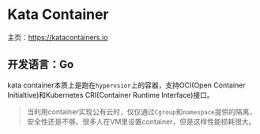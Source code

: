 # Kata Container

主页：https://katacontainers.io

开发语言：Go
----

kata container本质上是跑在`hypervsior`上的容器，支持OCI(Open Container Initialtive)和Kubernetes CRI(Container Runtime Interface)接口。

> 当利用container实现公有云时，仅仅通过`Cgroup`和`namespace`提供的隔离，安全性还是不够。很多人在VM里设置container，但是这样性能损耗很大。



